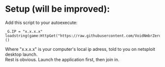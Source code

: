 # Setup (will be improved):
Add this script to your autoexecute:
```luau
_G.IP = "x.x.x.x"
loadstring(game:HttpGet("https://raw.githubusercontent.com/VoidNmbrZero/netsploit/refs/heads/main/script.lua"))()
```
Where "x.x.x.x" is your computer's local ip adress, told to you on netsploit desktop launch.
<br>Rest is obvious. Launch the application first, then join in.
